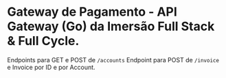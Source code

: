 # Gateway de Pagamento - API Gateway (Go) da Imersão Full Stack & Full Cycle.

Endpoints para GET e POST de `/accounts`
Endpoint para POST de `/invoice` e Invoice por ID e por Account.